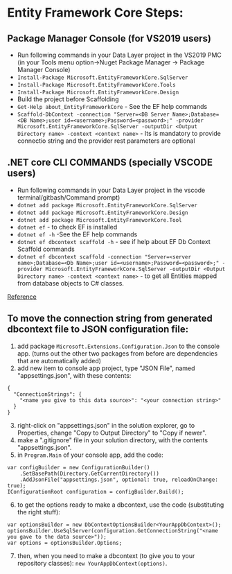 # Entity Framework Core Steps:

## Package Manager Console (for VS2019 users)
- Run following commands in your Data Layer project in the VS2019 PMC (in your Tools menu option->Nuget Package Manager -> Package Manager Console)
- `Install-Package Microsoft.EntityFrameworkCore.SqlServer`
- `Install-Package Microsoft.EntityFrameworkCore.Tools`
- `Install-Package Microsoft.EntityFrameworkCore.Design`
- Build the project before Scaffolding
- `Get-Help about_EntityFrameworkCore` - See the EF help commands
- `Scaffold-DbContext -connection "Server=<DB Server Name>;Database=<DB Name>;user id=<username>;Password=<password>;" -provider Microsoft.EntityFrameworkCore.SqlServer -outputDir <Output Directory name> -context <context name>` - Its is mandatory to provide connectio string and the provider rest parameters are optional

## .NET core CLI COMMANDS (specially VSCODE users)
- Run following commands in your Data Layer project in the vscode terminal/gitbash/Command prompt)
- `dotnet add package Microsoft.EntityFrameworkCore.SqlServer`
- `dotnet add package Microsoft.EntityFrameworkCore.Design`
- `dotnet add package Microsoft.EntityFrameworkCore.Tool`
- `dotnet ef` - to check EF is installed
- `dotnet ef -h` -See the EF help commands
- `dotnet ef dbcontext scaffold -h` - see if help about EF Db Context Scaffold commands
- `dotnet ef dbcontext scaffold -connection "Server=<server name>;Database=<Db Name>;user id=<username>;Password=<password>;" -provider Microsoft.EntityFrameworkCore.SqlServer -outputDir <Output Directory name> -context <context name>` - to get all Entities mapped from database objects to C# classes.


[Reference](https://www.entityframeworktutorial.net/efcore/entity-framework-core.aspx)


## To move the connection string from generated dbcontext file to JSON configuration file:
1. add package `Microsoft.Extensions.Configuration.Json` to the console app. (turns out the other two packages from before are dependencies that are automatically added)
2. add new item to console app project, type "JSON File", named "appsettings.json", with these contents:

```
{
  "ConnectionStrings": {
    "<name you give to this data source>": "<your connection string>"
  }
}
```
3. right-click on "appsettings.json" in the solution explorer, go to Properties, change "Copy to Output Directory" to "Copy if newer".
4. make a ".gitignore" file in your solution directory, with the contents "appsettings.json".
5. in `Program.Main` of your console app, add the code:

```
var configBuilder = new ConfigurationBuilder()
    .SetBasePath(Directory.GetCurrentDirectory())
    .AddJsonFile("appsettings.json", optional: true, reloadOnChange: true);
IConfigurationRoot configuration = configBuilder.Build();
```
6. to get the options ready to make a dbcontext, use the code (substituting the right stuff):
```
var optionsBuilder = new DbContextOptionsBuilder<YourAppDbContext>();
optionsBuilder.UseSqlServer(configuration.GetConnectionString("<name you gave to the data source>"));
var options = optionsBuilder.Options;
```
7. then, when you need to make a dbcontext (to give you to your repository classes): `new YourAppDbContext(options)`.

